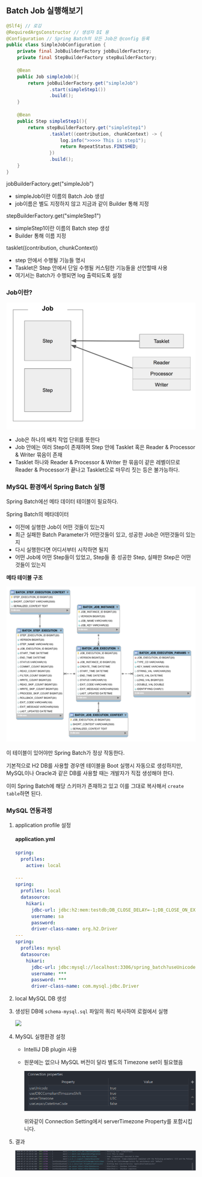 ## Batch Job 실행해보기

```java
@Slf4j // 로깅
@RequiredArgsConstructor // 생성자 DI 용
@Configuration // Spring Batch의 모든 Job은 @config 등록
public class SimpleJobConfiguration {
    private final JobBuilderFactory jobBuilderFactory;
    private final StepBuilderFactory stepBuilderFactory;

    @Bean
    public Job simpleJob(){
        return jobBuilderFactory.get("simpleJob")
                .start(simpleStep1())
                .build();
    }

    @Bean
    public Step simpleStep1(){
        return stepBuilderFactory.get("simpleStep1")
                .tasklet((contribution, chunkContext) -> {
                    log.info(">>>>> This is step1");
                    return RepeatStatus.FINISHED;
                })
                .build();
    }
}
```

jobBuilderFactory.get("simpleJob")

- simpleJob이란 이름의 Batch Job 생성
- job이름은 별도 지정하지 않고 지금과 같이 Builder 통해 지정

stepBuilderFactory.get("simpleStep1")

- simpleStep1이란 이름의 Batch step 생성
- Builder 통해 이름 지정

tasklet((contribution, chunkContext))

- step 안에서 수행될 기능들 명시
- Tasklet은 Step 안에서 단일 수행될 커스텀한 기능들을 선언할때 사용
- 여기서는 Batch가 수행되면 log 출력되도록 설정

### Job이란?

![](image/2-1.png)

- Job은 하나의 배치 작업 단위를 뜻한다
- Job 안에는 여러 Step이 존재하며 Step 안에 Tasklet 혹은 Reader & Processor & Writer 묶음이 존재
- Tasklet 하나와 Reader & Processor & Writer 한 묶음이 같은 레벨이므로 Reader & Processor가 끝나고 Tasklet으로 마무리 짓는 등은 불가능하다.

### MySQL 환경에서 Spring Batch 실행

Spring Batch에선 메타 데이터 테이블이 필요하다.

Spring Batch의 메타데이터

- 이전에 실행한 Job이 어떤 것들이 있는지
- 최근 실패한 Batch Parameter가 어떤것들이 있고, 성공한 Job은 어떤것들이 있는지
- 다시 실행한다면 어디서부터 시작하면 될지
- 어떤 Job에 어떤 Step들이 있었고, Step들 중 성공한 Step, 실패한 Step은 어떤것들이 있는지

**메타 테이블 구조**

![](image/2-2.png)

이 테이블이 있어야만 Spring Batch가 정상 작동한다.

기본적으로 H2 DB를 사용할 경우엔 테이블을 Boot 실행시 자동으로 생성하지만, MySQL이나 Oracle과 같은 DB를 사용할 때는 개발자가 직접 생성해야 한다.

이미 Spring Batch에 해당 스키마가 존재하고 있고 이를 그대로 복사해서 `create table`하면 된다.

### MySQL 연동과정

1. application profile 설정

    #### application.yml

    ```yaml
    spring:
      profiles:
        active: local

    ---
    spring:
      profiles: local
      datasource:
        hikari:
          jdbc-url: jdbc:h2:mem:testdb;DB_CLOSE_DELAY=-1;DB_CLOSE_ON_EXIT=FALSE
          username: sa
          password:
          driver-class-name: org.h2.Driver
    ---
    spring:
      profiles: mysql
      datasource:
        hikari:
          jdbc-url: jdbc:mysql://localhost:3306/spring_batch?useUnicode=true&useJDBCCompliantTimezoneShift=true&useLegacyDatetimeCode=false&serverTimezone=UTC
          username: ***
          password: ***
          driver-class-name: com.mysql.jdbc.Driver
    ```

2. local MySQL DB 생성
3. 생성된 DB에 `schema-mysql.sql` 파일의 쿼리 복사하여 로컬에서 실행

    ![](image/2-3)

4. MySQL 실행환경 설정
    - IntelliJ DB plugin 사용
    - 원문에는 없으나 MySQL 버전이 달라 별도의 Timezone set이 필요했음

        ![](image/2-4.png)

        위와같이 Connection Setting에서 serverTimezone Property를 포함시킵니다.

5. 결과

    ![](image/2-5.png)